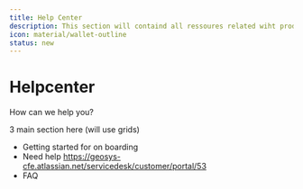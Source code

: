 ```yaml
---
title: Help Center
description: This section will containd all ressoures related wiht product support. 
icon: material/wallet-outline
status: new
---
```

# Helpcenter

How can we help you?


3 main section here (will use grids)
  - Getting started for on boarding
  - Need help https://geosys-cfe.atlassian.net/servicedesk/customer/portal/53
  - FAQ


<script type="text/javascript" src="https://geosys-cfe.atlassian.net/s/d41d8cd98f00b204e9800998ecf8427e-T/xghl7j/b/0/c95134bc67d3a521bb3f4331beb9b804/_/download/batch/com.atlassian.jira.collector.plugin.jira-issue-collector-plugin:issuecollector/com.atlassian.jira.collector.plugin.jira-issue-collector-plugin:issuecollector.js?locale=en-US&collectorId=ea76eb65"></script>


